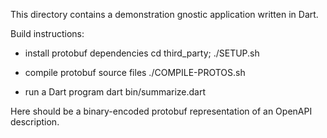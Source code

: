 This directory contains a demonstration gnostic application written in Dart.

Build instructions:

- install protobuf dependencies
	cd third_party; ./SETUP.sh

- compile protobuf source files
	./COMPILE-PROTOS.sh

- run a Dart program
	dart bin/summarize.dart <filename>

Here <filename> should be a binary-encoded protobuf representation of an OpenAPI description.
